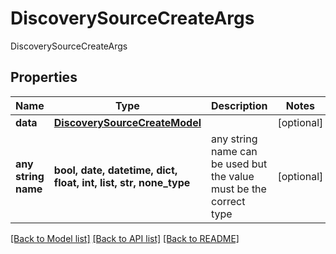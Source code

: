 # DiscoverySourceCreateArgs

DiscoverySourceCreateArgs

## Properties
Name | Type | Description | Notes
------------ | ------------- | ------------- | -------------
**data** | [**DiscoverySourceCreateModel**](DiscoverySourceCreateModel.md) |  | [optional] 
**any string name** | **bool, date, datetime, dict, float, int, list, str, none_type** | any string name can be used but the value must be the correct type | [optional]

[[Back to Model list]](../README.md#documentation-for-models) [[Back to API list]](../README.md#documentation-for-api-endpoints) [[Back to README]](../README.md)


